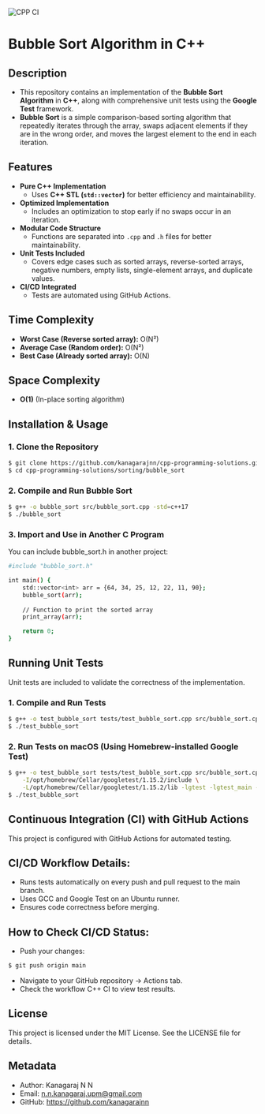 ![CPP CI](https://github.com/kanagarajnn/c-programming-solutions/actions/workflows/cpp-ci.yml/badge.svg)

# Bubble Sort Algorithm in C++

## Description
- This repository contains an implementation of the **Bubble Sort Algorithm** in **C++**, along with comprehensive unit tests using the **Google Test** framework.
- **Bubble Sort** is a simple comparison-based sorting algorithm that repeatedly iterates through the array, swaps adjacent elements if they are in the wrong order, and moves the largest element to the end in each iteration.

## Features
- **Pure C++ Implementation**  
  - Uses **C++ STL (`std::vector`)** for better efficiency and maintainability.
- **Optimized Implementation**  
  - Includes an optimization to stop early if no swaps occur in an iteration.
- **Modular Code Structure**  
  - Functions are separated into `.cpp` and `.h` files for better maintainability.
- **Unit Tests Included**  
  - Covers edge cases such as sorted arrays, reverse-sorted arrays, negative numbers, empty lists, single-element arrays, and duplicate values.
- **CI/CD Integrated**  
  - Tests are automated using GitHub Actions.

## Time Complexity
- **Worst Case (Reverse sorted array):** O(N²)  
- **Average Case (Random order):** O(N²)  
- **Best Case (Already sorted array):** O(N)

## Space Complexity
- **O(1)** (In-place sorting algorithm)

## Installation & Usage

### 1. Clone the Repository
```sh
$ git clone https://github.com/kanagarajnn/cpp-programming-solutions.git
$ cd cpp-programming-solutions/sorting/bubble_sort
```

### 2. Compile and Run Bubble Sort
```sh
$ g++ -o bubble_sort src/bubble_sort.cpp -std=c++17
$ ./bubble_sort
```

### 3. Import and Use in Another C Program
You can include bubble_sort.h in another project:
```sh
#include "bubble_sort.h"

int main() {
    std::vector<int> arr = {64, 34, 25, 12, 22, 11, 90};
    bubble_sort(arr);
    
    // Function to print the sorted array
    print_array(arr);

    return 0;
}
```

## Running Unit Tests
Unit tests are included to validate the correctness of the implementation.

### 1. Compile and Run Tests
```sh
$ g++ -o test_bubble_sort tests/test_bubble_sort.cpp src/bubble_sort.cpp -lgtest -lgtest_main -pthread -std=c++17
$ ./test_bubble_sort
```

### 2. Run Tests on macOS (Using Homebrew-installed Google Test)
```sh
$ g++ -o test_bubble_sort tests/test_bubble_sort.cpp src/bubble_sort.cpp \
    -I/opt/homebrew/Cellar/googletest/1.15.2/include \
    -L/opt/homebrew/Cellar/googletest/1.15.2/lib -lgtest -lgtest_main -pthread -std=c++17
$ ./test_bubble_sort
```

## Continuous Integration (CI) with GitHub Actions
This project is configured with GitHub Actions for automated testing.

## CI/CD Workflow Details:
- Runs tests automatically on every push and pull request to the main branch.
- Uses GCC and Google Test on an Ubuntu runner.
- Ensures code correctness before merging.

## How to Check CI/CD Status:
- Push your changes:
```sh
$ git push origin main
```
- Navigate to your GitHub repository → Actions tab.
- Check the workflow C++ CI to view test results.

## License
This project is licensed under the MIT License. See the LICENSE file for details.

## Metadata
- Author: Kanagaraj N N
- Email: n.n.kanagaraj.upm@gmail.com
- GitHub: https://github.com/kanagarajnn
